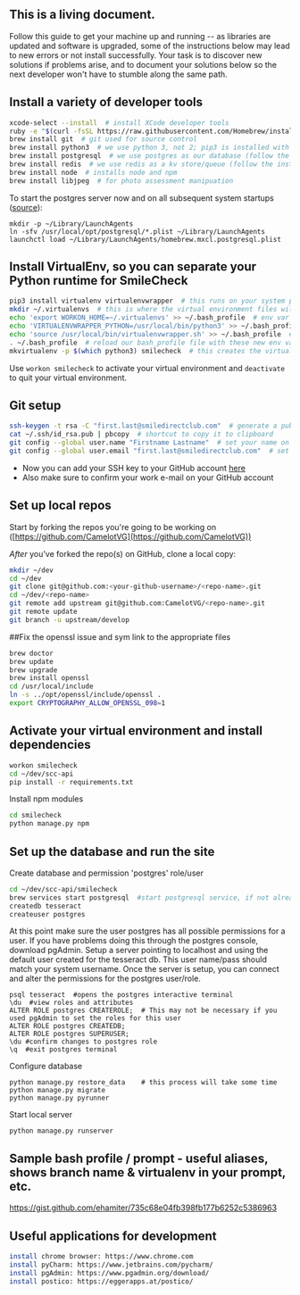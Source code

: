 ## This is a living document. 

Follow this guide to get your machine up and running -- as libraries are updated and software is upgraded, some of the instructions below may lead to new errors or not install successfully. Your task is to discover new solutions if problems arise, and to document your solutions below so the next developer won't have to stumble along the same path.

## Install a variety of developer tools

```bash
xcode-select --install  # install XCode developer tools
ruby -e "$(curl -fsSL https://raw.githubusercontent.com/Homebrew/install/master/install)"  # install HomeBrew
brew install git  # git used for source control
brew install python3  # we use python 3, not 2; pip3 is installed with python3
brew install postgresql  # we use postgres as our database (follow the instructions this command spits out too)
brew install redis  # we use redis as a kv store/queue (follow the instructions for this one as well)
brew install node  # installs node and npm
brew install libjpeg  # for photo assessment manipuation
```

To start the postgres server now and on all subsequent system startups ([source](https://chartio.com/resources/tutorials/how-to-start-postgresql-server-on-mac-os-x)):
```
mkdir -p ~/Library/LaunchAgents
ln -sfv /usr/local/opt/postgresql/*.plist ~/Library/LaunchAgents
launchctl load ~/Library/LaunchAgents/homebrew.mxcl.postgresql.plist
```

## Install VirtualEnv, so you can separate your Python runtime for SmileCheck

```bash
pip3 install virtualenv virtualenvwrapper  # this runs on your system python
mkdir ~/.virtualenvs  # this is where the virtual environment files will live
echo 'export WORKON_HOME=~/.virtualenvs' >> ~/.bash_profile  # env var to let virtualenv know where to keep files
echo 'VIRTUALENVWRAPPER_PYTHON=/usr/local/bin/python3' >> ~/.bash_profile  # point it to correct python version
echo 'source /usr/local/bin/virtualenvwrapper.sh' >> ~/.bash_profile  # script that sets up aliases
. ~/.bash_profile  # reload our bash_profile file with these new env vars
mkvirtualenv -p $(which python3) smilecheck  # this creates the virtual environment
```

Use `workon smilecheck` to activate your virtual environment and `deactivate` to quit your virtual environment.

## Git setup

```bash
ssh-keygen -t rsa -C "first.last@smiledirectclub.com"  # generate a public/private keypair
cat ~/.ssh/id_rsa.pub | pbcopy  # shortcut to copy it to clipboard
git config --global user.name "Firstname Lastname"  # set your name on commit messages
git config --global user.email "first.last@smiledirectclub.com"  # set your email on commit messages
```

* Now you can add your SSH key to your GitHub account [here](https://github.com/settings/ssh)
* Also make sure to confirm your work e-mail on your GitHub account

## Set up local repos
Start by forking the repos you're going to be working on ([https://github.com/CamelotVG](https://github.com/CamelotVG))

_After_ you've forked the repo(s) on GitHub, clone a local copy:
```bash
mkdir ~/dev
cd ~/dev
git clone git@github.com:<your-github-username>/<repo-name>.git
cd ~/dev/<repo-name>
git remote add upstream git@github.com:CamelotVG/<repo-name>.git
git remote update
git branch -u upstream/develop
```

##Fix the openssl issue and sym link to the appropriate files
```bash
brew doctor
brew update
brew upgrade
brew install openssl
cd /usr/local/include
ln -s ../opt/openssl/include/openssl .
export CRYPTOGRAPHY_ALLOW_OPENSSL_098=1
```

## Activate your virtual environment and install dependencies
```bash
workon smilecheck
cd ~/dev/scc-api
pip install -r requirements.txt
```
Install npm modules
```bash
cd smilecheck
python manage.py npm
```

## Set up the database and run the site
Create database and permission 'postgres' role/user
```bash
cd ~/dev/scc-api/smilecheck
brew services start postgresql  #start postgresql service, if not already started
createdb tesseract
createuser postgres
```
At this point make sure the user postgres has all possible permissions for a user. If you have problems doing this through the postgres console, download pgAdmin. Setup a server pointing to localhost and using the default user created for the tesseract db. This user name/pass should match your system username. Once the server is setup, you can connect and alter the permissions for the postgres user/role.
```
psql tesseract  #opens the postgres interactive terminal
\du  #view roles and attributes
ALTER ROLE postgres CREATEROLE;  # This may not be necessary if you used pgAdmin to set the roles for this user
ALTER ROLE postgres CREATEDB;
ALTER ROLE postgres SUPERUSER;
\du #confirm changes to postgres role
\q  #exit postgres terminal
```
Configure database
```
python manage.py restore_data    # this process will take some time
python manage.py migrate
python manage.py pyrunner
```
Start local server
```
python manage.py runserver
```

## Sample bash profile / prompt - useful aliases, shows branch name & virtualenv in your prompt, etc.
https://gist.github.com/ehamiter/735c68e04fb398fb177b6252c5386963

## Useful applications for development
```bash
install chrome browser: https://www.chrome.com
install pyCharm: https://www.jetbrains.com/pycharm/
install pgAdmin: https://www.pgadmin.org/download/
install postico: https://eggerapps.at/postico/
```